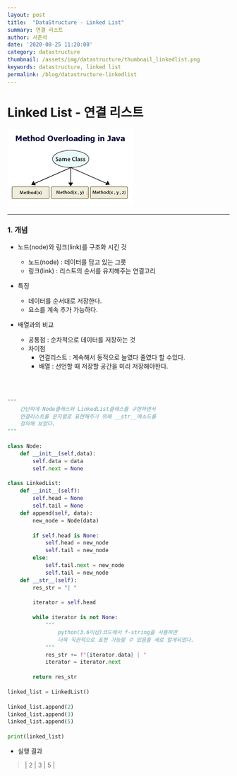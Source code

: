```yaml
---
layout: post
title:  "DataStructure - Linked List"
summary: 연결 리스트
author: 서준석
date: '2020-08-25 11:20:00'
category: datastructure
thumbnail: /assets/img/datastructure/thumbnail_linkedlist.png
keywords: datastructure, linked list
permalink: /blog/datastructure-linkedlist
---
```

# Linked List - 연결 리스트

<img src="../assets/img/java/methodoverloading.png"/>

<hr/>

### 1. 개념

* 노드(node)와 링크(link)를 구조화 시킨 것
  * 노드(node) : 데이터를 담고 있는 그릇
  * 링크(link) : 리스트의 순서를 유지해주는 연결고리

* 특징
  * 데이터를 순서대로 저장한다.
  * 요소를 계속 추가 가능하다.
* 배열과의 비교
  * 공통점 : 순차적으로 데이터를 저장하는 것
  * 차이점
    * 연결리스트 : 계속해서 동적으로 늘였다 줄였다 할 수있다.
    * 배열 : 선언할 때 저장할 공간을 미리 저장해야한다.
<br/>
<br/>

```python
"""
    간단하게 Node클래스와 LinkedList클래스를 구현하면서
    연결리스트를 문자열로 표현해주기 위해 __str__메소드를
    정의해 보았다.
"""

class Node:
    def __init__(self,data):
        self.data = data
        self.next = None

class LinkedList:
    def __init__(self):
        self.head = None
        self.tail = None
    def append(self, data):
        new_node = Node(data)

        if self.head is None:
            self.head = new_node
            self.tail = new_node
        else:
            self.tail.next = new_node
            self.tail = new_node
    def __str__(self):
        res_str = "| "

        iterator = self.head

        while iterator is not None:
            """
                python(3.6이상)코드에서 f-string을 사용하면
                더욱 직관적으로 표현 가능할 수 있음을 새로 알게되었다.
            """
            res_str += f"{iterator.data} | "
            iterator = iterator.next

        return res_str

linked_list = LinkedList()

linked_list.append(2)
linked_list.append(3)
linked_list.append(5)

print(linked_list)
```
- 실행 결과
>| 2 | 3 | 5 | 